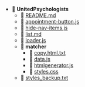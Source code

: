 - 📂 __UnitedPsychologists__
   - 📄 [README.md](README.md)
   - 📄 [appointment\-button.js](appointment-button.js)
   - 📄 [hide\-nav\-items.js](hide-nav-items.js)
   - 📄 [list.md](list.md)
   - 📄 [loader.js](loader.js)
   - 📂 __matcher__
     - 📄 [copy.html.txt](matcher/copy.html.txt)
     - 📄 [data.js](matcher/data.js)
     - 📄 [htmlgenerator.js](matcher/htmlgenerator.js)
     - 📄 [styles.css](matcher/styles.css)
   - 📄 [styles\_backup.txt](styles_backup.txt)

